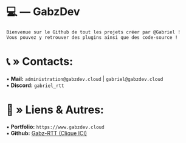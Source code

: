 ﻿# 💻 ― GabzDev 

`Bienvenue sur le Github de tout les projets créer par @Gabriel !`    
`Vous pouvez y retrouver des plugins ainsi que des code-source !`

# 📞 » Contacts:

▪ **Mail:** `administration@gabzdev.cloud` | `gabriel@gabzdev.cloud`    
▪ **Discord:** `gabriel_rtt`

# 💎 ​» Liens & Autres:

▪ **Portfolio:** `https://www.gabzdev.cloud`    
▪ **Github:** [Gabz-RTT (Clique ICI) ](https://github.com/Gabz-RTT)
